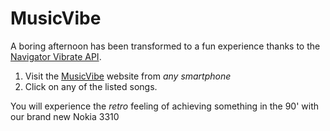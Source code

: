 # MusicVibe

A boring afternoon has been transformed to a fun experience thanks to the [Navigator Vibrate API](https://developer.mozilla.org/en-US/docs/Web/API/Navigator/vibrate).

1. Visit the [MusicVibe](https://koop4.github.io/musicVibe/) website from *any smartphone*
1. Click on any of the listed songs.

You will experience the _retro_ feeling of achieving something in the 90' with our brand new Nokia 3310

